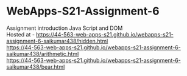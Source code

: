 # WebApps-S21-Assignment-6
Assignment introduction Java Script and DOM <br>
Hosted at - <https://44-563-web-apps-s21.github.io/webapps-s21-assignment-6-saikumar438/hidden.html><br>
 <https://44-563-web-apps-s21.github.io/webapps-s21-assignment-6-saikumar438/arithmetic.html><br>
 <https://44-563-web-apps-s21.github.io/webapps-s21-assignment-6-saikumar438/bear.html>
